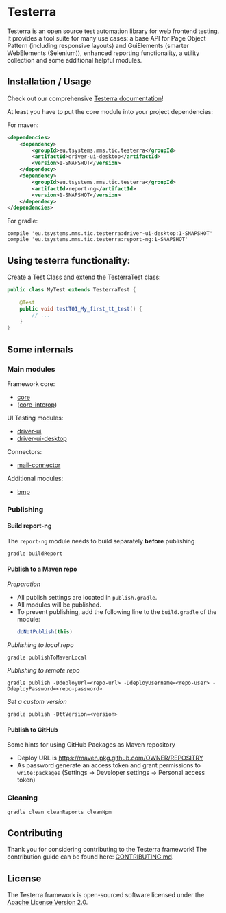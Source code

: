 # Testerra
Testerra is an open source test automation library for web frontend testing. It provides a tool suite for many use cases: 
a base API for Page Object Pattern (including responsive layouts) and GuiElements (smarter WebElements (Selenium)), 
enhanced reporting functionality, a utility collection and some additional helpful modules.

## Installation / Usage

Check out our comprehensive [Testerra documentation](http://docs.testerra.io)!

At least you have to put the core module into your project dependencies:

For maven:

```xml
<dependencies>
    <dependency>
        <groupId>eu.tsystems.mms.tic.testerra</groupId>
        <artifactId>driver-ui-desktop</artifactId>
        <version>1-SNAPSHOT</version>
    </dependecy>
    <dependency>
        <groupId>eu.tsystems.mms.tic.testerra</groupId>
        <artifactId>report-ng</artifactId>
        <version>1-SNAPSHOT</version>
    </dependecy>
</dependencies>
```

For gradle:
```text
compile 'eu.tsystems.mms.tic.testerra:driver-ui-desktop:1-SNAPSHOT'
compile 'eu.tsystems.mms.tic.testerra:report-ng:1-SNAPSHOT'
```

## Using testerra functionality:

Create a Test Class and extend the TesterraTest class:

```java
public class MyTest extends TesterraTest {
    
    @Test
    public void testT01_My_first_tt_test() {
        // ...
    }
}
```
## Some internals

### Main modules

Framework core:
* [core](core/README.md)
* ([core-interop](core-interop/README.md))

UI Testing modules:
* [driver-ui](driver-ui/README.md)
* [driver-ui-desktop](driver-ui-desktop/README.md)

Connectors:
* [mail-connector](mail-connector/README.md)

Additional modules:
* [bmp](bmp/README.md)

### Publishing

#### Build report-ng

The `report-ng` module needs to build separately **before** publishing

```shell
gradle buildReport
```

#### Publish to a Maven repo

_Preparation_

* All publish settings are located in ``publish.gradle``.
* All modules will be published.
* To prevent publishing, add the following line to the ``build.gradle`` of the module:
  ```groovy
  doNotPublish(this)
  ```
  
_Publishing to local repo_

```shell
gradle publishToMavenLocal
```

_Publishing to remote repo_

```shell
gradle publish -DdeployUrl=<repo-url> -DdeployUsername=<repo-user> -DdeployPassword=<repo-password>
```

_Set a custom version_
```shell
gradle publish -DttVersion=<version>
```

#### Publish to GitHub

Some hints for using GitHub Packages as Maven repository

* Deploy URL is https://maven.pkg.github.com/OWNER/REPOSITRY
* As password generate an access token and grant permissions to ``write:packages`` (Settings -> Developer settings -> Personal access token)

### Cleaning

```shell
gradle clean cleanReports cleanNpm
```
  
## Contributing
Thank you for considering contributing to the Testerra framework! The contribution guide can be found here: [CONTRIBUTING.md](CONTRIBUTING.md).

## License
The Testerra framework is open-sourced software licensed under the [Apache License Version 2.0](LICENSE).


